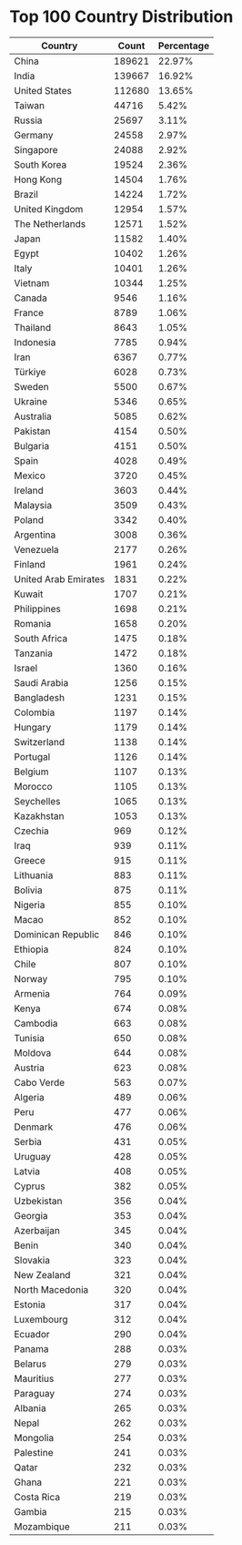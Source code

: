 # Top 100 Country Distribution
| Country | Count | Percentage |
|----|----|----|
| China | 189621 | 22.97% |
| India | 139667 | 16.92% |
| United States | 112680 | 13.65% |
| Taiwan | 44716 | 5.42% |
| Russia | 25697 | 3.11% |
| Germany | 24558 | 2.97% |
| Singapore | 24088 | 2.92% |
| South Korea | 19524 | 2.36% |
| Hong Kong | 14504 | 1.76% |
| Brazil | 14224 | 1.72% |
| United Kingdom | 12954 | 1.57% |
| The Netherlands | 12571 | 1.52% |
| Japan | 11582 | 1.40% |
| Egypt | 10402 | 1.26% |
| Italy | 10401 | 1.26% |
| Vietnam | 10344 | 1.25% |
| Canada | 9546 | 1.16% |
| France | 8789 | 1.06% |
| Thailand | 8643 | 1.05% |
| Indonesia | 7785 | 0.94% |
| Iran | 6367 | 0.77% |
| Türkiye | 6028 | 0.73% |
| Sweden | 5500 | 0.67% |
| Ukraine | 5346 | 0.65% |
| Australia | 5085 | 0.62% |
| Pakistan | 4154 | 0.50% |
| Bulgaria | 4151 | 0.50% |
| Spain | 4028 | 0.49% |
| Mexico | 3720 | 0.45% |
| Ireland | 3603 | 0.44% |
| Malaysia | 3509 | 0.43% |
| Poland | 3342 | 0.40% |
| Argentina | 3008 | 0.36% |
| Venezuela | 2177 | 0.26% |
| Finland | 1961 | 0.24% |
| United Arab Emirates | 1831 | 0.22% |
| Kuwait | 1707 | 0.21% |
| Philippines | 1698 | 0.21% |
| Romania | 1658 | 0.20% |
| South Africa | 1475 | 0.18% |
| Tanzania | 1472 | 0.18% |
| Israel | 1360 | 0.16% |
| Saudi Arabia | 1256 | 0.15% |
| Bangladesh | 1231 | 0.15% |
| Colombia | 1197 | 0.14% |
| Hungary | 1179 | 0.14% |
| Switzerland | 1138 | 0.14% |
| Portugal | 1126 | 0.14% |
| Belgium | 1107 | 0.13% |
| Morocco | 1105 | 0.13% |
| Seychelles | 1065 | 0.13% |
| Kazakhstan | 1053 | 0.13% |
| Czechia | 969 | 0.12% |
| Iraq | 939 | 0.11% |
| Greece | 915 | 0.11% |
| Lithuania | 883 | 0.11% |
| Bolivia | 875 | 0.11% |
| Nigeria | 855 | 0.10% |
| Macao | 852 | 0.10% |
| Dominican Republic | 846 | 0.10% |
| Ethiopia | 824 | 0.10% |
| Chile | 807 | 0.10% |
| Norway | 795 | 0.10% |
| Armenia | 764 | 0.09% |
| Kenya | 674 | 0.08% |
| Cambodia | 663 | 0.08% |
| Tunisia | 650 | 0.08% |
| Moldova | 644 | 0.08% |
| Austria | 623 | 0.08% |
| Cabo Verde | 563 | 0.07% |
| Algeria | 489 | 0.06% |
| Peru | 477 | 0.06% |
| Denmark | 476 | 0.06% |
| Serbia | 431 | 0.05% |
| Uruguay | 428 | 0.05% |
| Latvia | 408 | 0.05% |
| Cyprus | 382 | 0.05% |
| Uzbekistan | 356 | 0.04% |
| Georgia | 353 | 0.04% |
| Azerbaijan | 345 | 0.04% |
| Benin | 340 | 0.04% |
| Slovakia | 323 | 0.04% |
| New Zealand | 321 | 0.04% |
| North Macedonia | 320 | 0.04% |
| Estonia | 317 | 0.04% |
| Luxembourg | 312 | 0.04% |
| Ecuador | 290 | 0.04% |
| Panama | 288 | 0.03% |
| Belarus | 279 | 0.03% |
| Mauritius | 277 | 0.03% |
| Paraguay | 274 | 0.03% |
| Albania | 265 | 0.03% |
| Nepal | 262 | 0.03% |
| Mongolia | 254 | 0.03% |
| Palestine | 241 | 0.03% |
| Qatar | 232 | 0.03% |
| Ghana | 221 | 0.03% |
| Costa Rica | 219 | 0.03% |
| Gambia | 215 | 0.03% |
| Mozambique | 211 | 0.03% |
